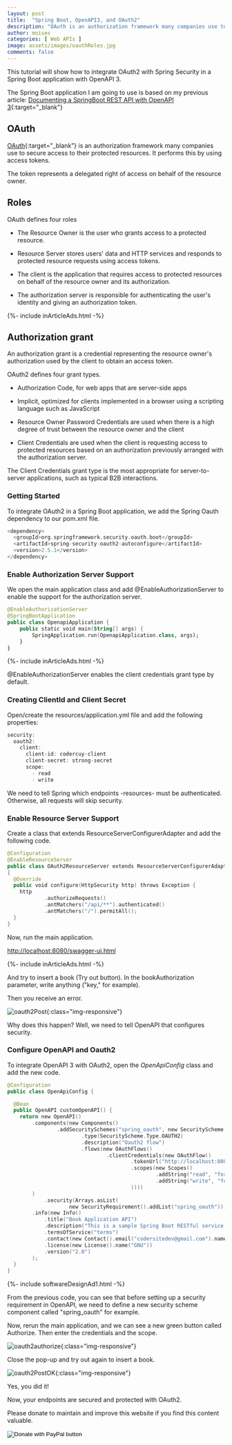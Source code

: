 ```yaml
---
layout: post
title:  "Spring Boot, OpenAPI3, and OAuth2"
description: "OAuth is an authorization framework many companies use to secure access to its protected resources."
author: moises
categories: [ Web APIs ]
image: assets/images/oauthRoles.jpg
comments: false
---
```


This tutorial will show how to integrate OAuth2 with Spring Security in a Spring Boot application with OpenAPI 3.

The Spring Boot application I am going to use is based on my previous article: [Documenting a SpringBoot REST API with OpenAPI 3](https://codersite.dev/documenting-rest-api-openapi3/){:target="_blank"}

## OAuth

[OAuth](https://datatracker.ietf.org/doc/html/rfc6749){:target="_blank"} is an authorization framework many companies use to secure access to their protected resources. It performs this by using access tokens.

The token represents a delegated right of access on behalf of the resource owner.

## Roles

OAuth defines four roles

- The Resource Owner is the user who grants access to a protected resource.

- Resource Server stores users' data and HTTP services and responds to protected resource requests using access tokens.

- The client is the application that requires access to protected resources on behalf of the resource owner and its authorization.

- The authorization server is responsible for authenticating the user's identity and giving an authorization token.

<div>
{%- include inArticleAds.html -%}
</div>

## Authorization grant

An authorization grant is a credential representing the resource owner's authorization used by the client to obtain an access token.

OAuth2 defines four grant types.

- Authorization Code, for web apps that are server-side apps

- Implicit, optimized for clients implemented in a browser using a scripting language such as JavaScript

- Resource Owner Password Credentials are used when there is a high degree of trust between the resource owner and the client

- Client Credentials are used when the client is requesting access to protected resources based on an authorization previously arranged with the authorization server.

The  Client Credentials grant type is the most appropriate for server-to-server applications, such as typical B2B interactions.

### Getting Started

To integrate OAuth2 in a Spring Boot application, we add the Spring Oauth dependency to our pom.xml file.

```kotlin
<dependency>
  <groupId>org.springframework.security.oauth.boot</groupId>
  <artifactId>spring-security-oauth2-autoconfigure</artifactId>
  <version>2.5.1</version>
</dependency>
```

### Enable Authorization Server Support

We open the main application class and add @EnableAuthorizationServer to enable the support for the authorization server. 

```kotlin
@EnableAuthorizationServer
@SpringBootApplication
public class OpenapiApplication {
	public static void main(String[] args) {
		SpringApplication.run(OpenapiApplication.class, args);
	}
}
```

<div>
{%- include inArticleAds.html -%}
</div>

@EnableAuthorizationServer enables the client credentials grant type by default.

### Creating ClientId and Client Secret

Open/create the resources/application.yml file and add the following properties:

```kotlin
security:
  oauth2:
    client:
      client-id: codercuy-client
      client-secret: strong-secret
      scope:
        - read
        - write
```

We need to tell Spring which endpoints -resources- must be authenticated. Otherwise, all requests will skip security.

### Enable Resource Server Support

Create a class that extends ResourceServerConfigurerAdapter and add the following code.

```kotlin
@Configuration
@EnableResourceServer
public class OAuth2ResourceServer extends ResourceServerConfigurerAdapter
{
  @Override
  public void configure(HttpSecurity http) throws Exception {
    http
            .authorizeRequests()
            .antMatchers("/api/**").authenticated()
            .antMatchers("/").permitAll();
  }
}
```

Now, run the main application.

<a href="http://localhost:8080/swagger-ui.html" target="_blank">http://localhost:8080/swagger-ui.html</a>

<div>
{%- include inArticleAds.html -%}
</div>

And try to insert a book (Try out button). In the bookAuthorization parameter, write anything ("key," for example).

Then you receive an error.

![oauth2Post](/assets/images/oauth2Post.jpg){:class="img-responsive"}

Why does this happen? Well, we need to tell OpenAPI that configures security.

### Configure OpenAPI and Oauth2

To integrate OpenAPI 3 with OAuth2, open the *OpenApiConfig* class and add the new code.

```kotlin
@Configuration
public class OpenApiConfig {

  @Bean
  public OpenAPI customOpenAPI() {
    return new OpenAPI()
        .components(new Components()
                .addSecuritySchemes("spring_oauth", new SecurityScheme()
                        .type(SecurityScheme.Type.OAUTH2)
                        .description("Oauth2 flow")
                        .flows(new OAuthFlows()
                                .clientCredentials(new OAuthFlow()
                                        .tokenUrl("http://localhost:8080" + "/oauth/token")
                                        .scopes(new Scopes()
                                                .addString("read", "for read operations")
                                                .addString("write", "for write operations")
                                        ))))
        )
            .security(Arrays.asList(
                    new SecurityRequirement().addList("spring_oauth")))
        .info(new Info()
            .title("Book Application API")
            .description("This is a sample Spring Boot RESTful service using springdoc-openapi and OpenAPI 3.")
            .termsOfService("terms")
            .contact(new Contact().email("codersitedev@gmail.com").name("Developer: Moises Gamio"))
            .license(new License().name("GNU"))
            .version("2.0")
        );
  }
}
```

<div>
{%- include softwareDesignAd1.html -%}
</div>

From the previous code, you can see that before setting up a security requirement in OpenAPI, we need to define a new security scheme component called "spring_oauth" for example.

Now, rerun the main application, and we can see a new green button called Authorize. Then enter the credentials and the scope.

![oauth2authorize](/assets/images/oauth2authorize.jpg){:class="img-responsive"}

Close the pop-up and try out again to insert a book.

![oauth2PostOK](/assets/images/oauth2PostOK.jpg){:class="img-responsive"}

Yes, you did it!

Now, your endpoints are secured and protected with OAuth2.

Please donate to maintain and improve this website if you find this content valuable.

<form action="https://www.paypal.com/donate" method="post" target="_top">
 <input type="hidden" name="hosted_button_id" value="UF4T364RTPPMJ" />
 <input type="image" src="https://www.paypalobjects.com/en_US/DK/i/btn/btn_donateCC_LG.gif" border="0" name="submit" title="PayPal - The safer, easier way to pay online!" alt="Donate with PayPal button" />
 <img alt="" border="0" src="https://www.paypal.com/en_DE/i/scr/pixel.gif" width="1" height="1" />
</form>
<br/>